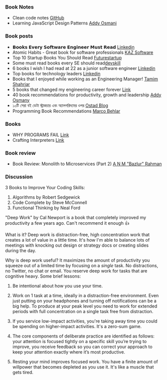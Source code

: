 ### Book Notes

- Clean code notes [GitHub](https://github.com/JuanCrg90/Clean-Code-Notes)
- Learning JavaScript Design Patterns [Addy Osmani](https://patterns.addy.ie/)

### Book posts
- 𝗕𝗼𝗼𝗸𝘀 𝗘𝘃𝗲𝗿𝘆 𝗦𝗼𝗳𝘁𝘄𝗮𝗿𝗲 𝗘𝗻𝗴𝗶𝗻𝗲𝗲𝗿 𝗠𝘂𝘀𝘁 𝗥𝗲𝗮𝗱 [Linkedin](https://www.linkedin.com/feed/update/urn:li:activity:7036953270904328192/)
- Atomic Habits - Great book for software professionals [KAZ Software](https://kaz.com.bd/blog/2021/5/7/atomic-habits-great-book-for-software-professionals)
- Top 10 Startup Books You Should Read [Futurestartup](https://futurestartup.com/2021/05/23/top-10-startup-books-you-should-read/)
- Some must read books every SE should read[devskill](https://devskill.com/blog/details/some-must-read-books-for-programmers)
- 6 books I wish I had read at 22 as a junior software engineer [Linkedin](https://www.linkedin.com/feed/update/urn:li:activity:7349763567107104768)
- Top books for technology leaders [Linkedin](https://www.linkedin.com/pulse/top-books-technology-leaders-tanaka-mutakwa/?trackingId=HSs30wSfRqW2aIPsoxFRqQ%3D%3D)
- Books that I enjoyed while working as an Engineering Manager! [Tamim Shahriar](https://www.linkedin.com/pulse/books-i-enjoyed-while-working-engineering-manager-tamim-shahriar/)
- 5 books that changed my engineering career forever [Link](https://newsletter.techworld-with-milan.com/p/5-books-behind-my-growth-as-a-cto)
- 40 book recommendations for productivity, growth and leadership [Addy Osmany](https://www.linkedin.com/feed/update/urn:li:activity:7078976658166202369)
- ১০টি সেরা বই ডেটা স্ট্রাকচার এবং অ্যালগরিদমের ওপর [Ostad Blog](https://blog.ostad.app/blog/10-best-data-structures-and-algorithms-books)
- Programming Book Recommendations [Marco Behlar](https://www.marcobehler.com/guides/programming-books )

### Books

- WHY PROGRAMS FAIL [Link](https://www.whyprogramsfail.com/book.php)
- Crafting Interpreters [Link](https://www.craftinginterpreters.com/)

### Book review

- Book Review: Monolith to Microservices (Part 2) [A N M "Bazlur" Rahman](https://www.linkedin.com/pulse/book-review-monolith-microservices-part-2-a-n-m-bazlur-rahman/)

### Discussion

3 Books to Improve Your Coding Skills:

1) Algorithms by Robert Sedgewick
2) Code Complete by Steve McConnell
3) Functional Thinking by Neal Ford


<!--  -->

"Deep Work" by Cal Newport is a book that completely improved my productivity a few years ago. Can't recommend it enough 👍

What is it? Deep work is distraction-free, high concentration work that creates a lot of value in a little time. It's how I'm able to balance lots of meetings with knocking out design or strategy docs or creating slides during the day.

Why is deep work useful? It maximizes the amount of productivity you squeeze out of a limited time by focusing on a *single* task. No distractions, no Twitter, no chat or email. You reserve deep work for tasks that are cognitive heavy. Some brief lessons:

1. Be intentional about how you use your time.

2. Work on 1 task at a time, ideally in a distraction-free environment. Even just putting on your headphones and turning off notifications can be a big help. To produce at your peak level you need to work for extended periods with full concentration on a single task free from distraction.

3. If you service low-impact activities, you're taking away time you could be spending on higher-impact activities. It's a zero-sum game.

4. The core components of deliberate practice are identified as follows: your attention is focused tightly on a specific skill you’re trying to improve, you receive feedback so you can correct your approach to keep your attention exactly where it’s most productive.

5. Resting your mind improves focused work. You have a finite amount of willpower that becomes depleted as you use it. It's like a muscle that gets tired.
